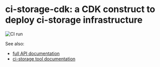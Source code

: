 # ci-storage-cdk: a CDK construct to deploy ci-storage infrastructure

![CI run](https://github.com/clickup/ci-storage-cdk/actions/workflows/ci.yml/badge.svg?branch=main)

See also:
- [full API documentation](https://github.com/clickup/ci-storage-cdk/blob/master/docs/modules.md)
- [ci-storage tool documentation](https://github.com/dimikot/ci-storage)

